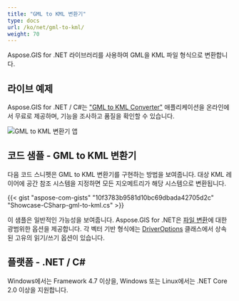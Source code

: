 ```yaml
---
title: "GML to KML 변환기"
type: docs
url: /ko/net/gml-to-kml/
weight: 70
---
```


Aspose.GIS for .NET 라이브러리를 사용하여 GML을 KML 파일 형식으로 변환합니다.

## **라이브 예제**

Aspose.GIS for .NET / C#는 ["GML to KML Converter"](https://products.aspose.app/gis/conversion/gml-to-kml) 애플리케이션을 온라인에서 무료로 제공하며, 기능을 조사하고 품질을 확인할 수 있습니다.

![GML to KML 변환기 앱](conversion.png)

## **코드 샘플 - GML to KML 변환기**

다음 코드 스니펫은 GML to KML 변환기를 구현하는 방법을 보여줍니다. 대상 KML 레이어에 공간 참조 시스템을 지정하면 모든 지오메트리가 해당 시스템으로 변환됩니다. 

{{< gist "aspose-com-gists" "10f3783b9581d10bc69dbada42705d2c" "Showcase-CSharp-gml-to-kml.cs" >}}

이 샘플은 일반적인 가능성을 보여줍니다. Aspose.GIS for .NET은 [파일 변환](https://docs.aspose.com/gis/net/vector-layers/)에 대한 광범위한 옵션을 제공합니다. 각 벡터 기반 형식에는 [DriverOptions](https://reference.aspose.com/gis/net/aspose.gis/driveroptions) 클래스에서 상속된 고유의 읽기/쓰기 옵션이 있습니다.

## **플랫폼 - .NET / C#**

Windows에서는 Framework 4.7 이상을, Windows 또는 Linux에서는 .NET Core 2.0 이상을 지원합니다.

